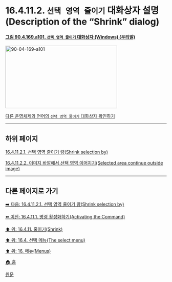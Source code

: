# 16.4.11.2. `선택 영역 줄이기` 대화상자 설명(Description of the “Shrink” dialog)

<a id="90-04-169-a101"></a>

#### [그림 90.4.169.a101. `선택 영역 줄이기` 대화상자 (Windows) (우리말)](./90-04-0169-shrink_selection.md#90-04-169-a101)
<img width="349" height="195" alt="90-04-169-a101" src="https://github.com/user-attachments/assets/6e8bcb90-9f30-499b-9e09-f2406a20c54e" />

[다른 운영체제와 언어의 `선택 영역 줄이기` 대화상자 확인하기](./90-04-0169-shrink_selection.md#90-04-169-a101)

***

## 하위 페이지

[16.4.11.2.1. 선택 영역 줄이기 량(Shrink selection by)](./16-04-11-02-01-shrink_selection_by.md)

[16.4.11.2.2. 이미지 바깥에서 선택 영역 이어지기(Selected area continue outside image)](./16-04-11-02-02-selected_area_continue_outside_image.md)

***

## 다른 페이지로 가기

[➡️ 다음: 16.4.11.2.1. 선택 영역 줄이기 량(Shrink selection by)](./16-04-11-02-01-shrink_selection_by.md)

[⬅️ 이전: 16.4.11.1. 명령 활성화하기(Activating the Command)](./16-04-11-01-activating_the_command.md)

[⬆️ 위: 16.4.11. 줄이기(Shrink)](./16-04-11-00-shrink.md)

[⬆️ 위: 16.4. 선택 메뉴(The select menu)](./16-04-00-the-select-menu.md)

[⬆️ 위: 16. 메뉴(Menus)](./16-00-menus.md)

[🏠 홈](./00-home.md)

[원문](https://docs.gimp.org/2.10/ko/gimp-selection-shrink.html#idm24925)